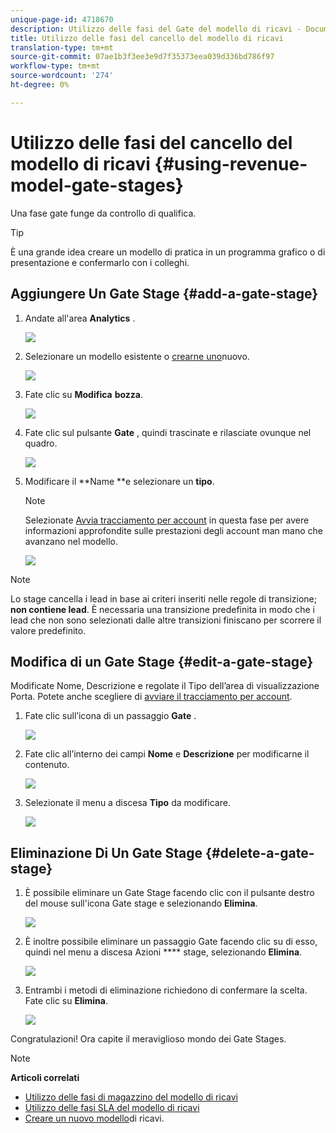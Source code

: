 ```yaml
---
unique-page-id: 4718670
description: Utilizzo delle fasi del Gate del modello di ricavi - Documenti Marketo - Documentazione del prodotto
title: Utilizzo delle fasi del cancello del modello di ricavi
translation-type: tm+mt
source-git-commit: 07ae1b3f3ee3e9d7f35373eea039d336bd786f97
workflow-type: tm+mt
source-wordcount: '274'
ht-degree: 0%

---
```



# Utilizzo delle fasi del cancello del modello di ricavi {#using-revenue-model-gate-stages}

Una fase gate funge da controllo di qualifica.

>[!TIP]
>
>È una grande idea creare un modello di pratica in un programma grafico o di presentazione e confermarlo con i colleghi.

## Aggiungere Un Gate Stage {#add-a-gate-stage}

1. Andate all&#39;area **Analytics** .

   ![](assets/image2015-4-27-23-3a27-3a43.png)

1. Selezionare un modello esistente o [crearne uno](create-a-new-revenue-model.md)nuovo.

   ![](assets/image2015-4-27-15-3a6-3a30.png)

1. Fate clic su **Modifica** **bozza**.

   ![](assets/image2015-4-27-12-3a10-3a49.png)

1. Fate clic sul pulsante **Gate** , quindi trascinate e rilasciate ovunque nel quadro.

   ![](assets/image2015-4-27-16-3a54-3a19.png)

1. Modificare il **Name **e selezionare un **tipo**.

   >[!NOTE]
   >
   >Selezionate [Avvia tracciamento per account](start-tracking-by-account-in-the-revenue-modeler.md) in questa fase per avere informazioni approfondite sulle prestazioni degli account man mano che avanzano nel modello.

   ![](assets/image2015-4-28-12-3a1-3a7.png)

>[!NOTE]
>
>Lo stage cancella i lead in base ai criteri inseriti nelle regole di transizione; **non contiene lead**. È necessaria una transizione predefinita in modo che i lead che non sono selezionati dalle altre transizioni finiscano per scorrere il valore predefinito.

## Modifica di un Gate Stage {#edit-a-gate-stage}

Modificate Nome, Descrizione e regolate il Tipo dell’area di visualizzazione Porta. Potete anche scegliere di [avviare il tracciamento per account](start-tracking-by-account-in-the-revenue-modeler.md).

1. Fate clic sull’icona di un passaggio **Gate** .

   ![](assets/image2015-4-27-17-3a11-3a41.png)

1. Fate clic all’interno dei campi **Nome** e **Descrizione** per modificarne il contenuto.

   ![](assets/image2015-4-28-12-3a17-3a22.png)

1. Selezionate il menu a discesa **Tipo** da modificare.

   ![](assets/image2015-4-27-17-3a14-3a7.png)

## Eliminazione Di Un Gate Stage {#delete-a-gate-stage}

1. È possibile eliminare un Gate Stage facendo clic con il pulsante destro del mouse sull&#39;icona Gate stage e selezionando **Elimina**.

   ![](assets/image2015-4-28-12-3a30-3a19.png)

1. È inoltre possibile eliminare un passaggio Gate facendo clic su di esso, quindi nel menu a discesa Azioni **** stage, selezionando **Elimina**.

   ![](assets/image2015-4-28-12-3a56-3a28.png)

1. Entrambi i metodi di eliminazione richiedono di confermare la scelta. Fate clic su **Elimina**.

   ![](assets/image2015-4-28-12-3a52-3a22.png)

Congratulazioni! Ora capite il meraviglioso mondo dei Gate Stages.

>[!NOTE]
>
>**Articoli correlati**
>
>* [Utilizzo delle fasi di magazzino del modello di ricavi](using-revenue-model-inventory-stages.md)
>* [Utilizzo delle fasi SLA del modello di ricavi](using-revenue-model-sla-stages.md)
>* [Creare un nuovo modello](create-a-new-revenue-model.md)di ricavi.

>



